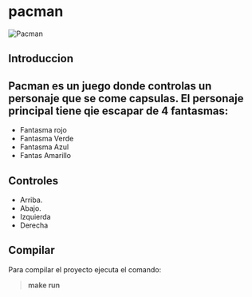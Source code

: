 # pacman

![Pacman](https://cdn.hobbyconsolas.com/sites/navi.axelspringer.es/public/media/image/2022/04/pac-man-2682107.jpg?tf=1200x)

## Introduccion

Pacman es un juego donde controlas un personaje que se come capsulas.
El personaje principal tiene qie escapar de 4 fantasmas:
----
- Fantasma rojo
- Fantasma Verde
- Fantasma Azul
- Fantas Amarillo

## Controles
- Arriba.
- Abajo.
- Izquierda
- Derecha

## Compilar

Para compilar el proyecto ejecuta el comando:

> **make run**